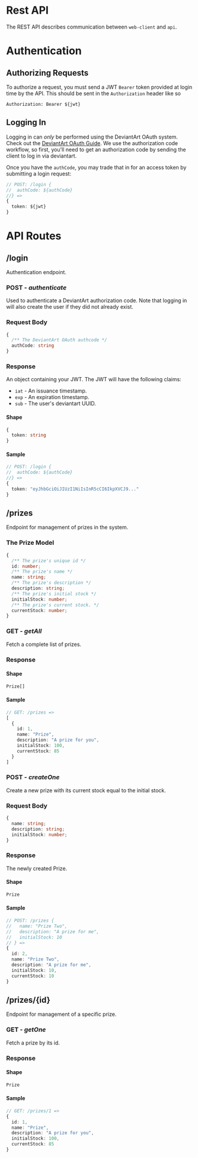 # Rest API
The REST API describes communication between `web-client` and `api`.
# Authentication
## Authorizing Requests
To authorize a request, you must send a JWT `Bearer` token provided at login time by the API. This should be sent in the `Authorization` header like so
```
Authorization: Bearer ${jwt}
```

## Logging In
Logging in can _only_ be performed using the DeviantArt OAuth system. Check out the [DeviantArt OAuth Guide](https://www.deviantart.com/developers/authentication). We use the authorization code workflow, so first, you'll need to get an authorization code by sending the client to log in via deviantart.

Once you have the `authCode`, you may trade that in for an access token by submitting a login request:
```ts
// POST: /login {
//  authCode: ${authCode}  
//} =>
{
  token: ${jwt}
}
```
# API Routes
## /login
Authentication endpoint.
### POST - _authenticate_
Used to authenticate a DeviantArt authorization code. Note that logging in will also create the user if they did not already exist.
### Request Body
```ts
{
  /** The DeviantArt OAuth authcode */
  authCode: string
}
```
### Response
An object containing your JWT. The JWT will have the following claims:
- `iat` - An issuance timestamp.
- `exp` - An expiration timestamp.
- `sub` - The user's deviantart UUID.
#### Shape
```ts
{
  token: string
}
```
#### Sample
```ts
// POST: /login {
//  authCode: ${authCode}
//} =>
{
  token: "eyJhbGciOiJIUzI1NiIsInR5cCI6IkpXVCJ9..."
}
```
## /prizes
Endpoint for management of prizes in the system.

### The Prize Model
```ts
{
  /** The prize's unique id */
  id: number;
  /** The prize's name */
  name: string;
  /** The prize's description */
  description: string;
  /** The prize's initial stock */
  initialStock: number;
  /** The prize's current stock. */
  currentStock: number;
}
```
### GET - _getAll_
Fetch a complete list of prizes.
### Response
#### Shape
```ts
Prize[]
```
#### Sample
```ts
// GET: /prizes =>
[
  {
    id: 1,
    name: "Prize",
    description: "A prize for you",
    initialStock: 100,
    currentStock: 85
  }
]
```
### POST - _createOne_
Create a new prize with its current stock equal to the initial stock.
### Request Body
```ts
{
  name: string;
  description: string;
  initialStock: number;
}
```

### Response
The newly created Prize.
#### Shape
```ts
Prize
```
#### Sample
```ts
// POST: /prizes {
//   name: "Prize Two",
//   description: "A prize for me",
//   initialStock: 10
// } =>
{
  id: 2,
  name: "Prize Two",
  description: "A prize for me",
  initialStock: 10,
  currentStock: 10
}
```

## /prizes/{id}
Endpoint for management of a specific prize.
### GET - _getOne_
Fetch a prize by its id.
### Response
#### Shape
```ts
Prize
```
#### Sample
```ts
// GET: /prizes/1 =>
{
  id: 1,
  name: "Prize",
  description: "A prize for you",
  initialStock: 100,
  currentStock: 85
}
```